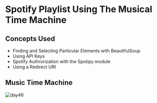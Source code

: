 # Spotify Playlist Using The Musical Time Machine
## Concepts Used
- Finding and Selecting Particular Elements with BeautifulSoup
- Using API Keys
- Spotify Authrorization with the Spotipy module
- Using a Redirect URI
## Music Time Machine
![day46](https://user-images.githubusercontent.com/98851253/158090502-c14c31b3-52dc-4270-bdfa-9e581d25bf1e.gif)
